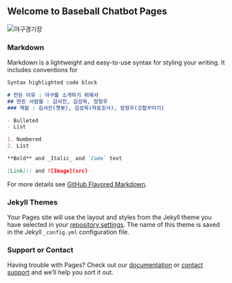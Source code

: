 ## Welcome to Baseball Chatbot Pages
![야구경기장](https://cdn.pixabay.com/photo/2016/01/19/15/05/baseball-field-1149153__340.jpg)



### Markdown

Markdown is a lightweight and easy-to-use syntax for styling your writing. It includes conventions for

```markdown
Syntax highlighted code block

# 만든 이유 : 야구를 소개하기 위해서
## 만든 사람들 : 김서진, 김성욱, 장정우
### 역할 : 김서진(챗봇), 김성욱(자료조사), 장정우(깃헙꾸미기)

- Bulleted
- List

1. Numbered
2. List

**Bold** and _Italic_ and `Code` text

[Link]() and ![Image](src)
```

For more details see [GitHub Flavored Markdown](https://guides.github.com/features/mastering-markdown/).

### Jekyll Themes

Your Pages site will use the layout and styles from the Jekyll theme you have selected in your [repository settings](https://github.com/dksod/baseball/settings/pages). The name of this theme is saved in the Jekyll `_config.yml` configuration file.

### Support or Contact

Having trouble with Pages? Check out our [documentation](https://docs.github.com/categories/github-pages-basics/) or [contact support](https://support.github.com/contact) and we’ll help you sort it out.
